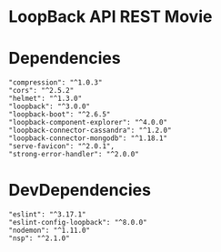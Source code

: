 # LoopBack API REST Movie 

# Dependencies
    "compression": "^1.0.3"
    "cors": "^2.5.2"
    "helmet": "^1.3.0"
    "loopback": "^3.0.0"
    "loopback-boot": "^2.6.5"
    "loopback-component-explorer": "^4.0.0"
    "loopback-connector-cassandra": "^1.2.0"
    "loopback-connector-mongodb": "^1.18.1"
    "serve-favicon": "^2.0.1",
    "strong-error-handler": "^2.0.0"
# DevDependencies
  	"eslint": "^3.17.1"
    "eslint-config-loopback": "^8.0.0"
    "nodemon": "^1.11.0"
    "nsp": "^2.1.0"
